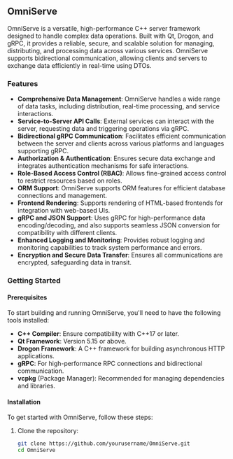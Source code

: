 ## OmniServe

OmniServe is a versatile, high-performance C++ server framework designed to handle complex data operations. Built with Qt, Drogon, and gRPC, it provides a reliable, secure, and scalable solution for managing, distributing, and processing data across various services. OmniServe supports bidirectional communication, allowing clients and servers to exchange data efficiently in real-time using DTOs.

### Features
- **Comprehensive Data Management**: OmniServe handles a wide range of data tasks, including distribution, real-time processing, and service interactions.
- **Service-to-Server API Calls**: External services can interact with the server, requesting data and triggering operations via gRPC.
- **Bidirectional gRPC Communication**: Facilitates efficient communication between the server and clients across various platforms and languages supporting gRPC.
- **Authorization & Authentication**: Ensures secure data exchange and integrates authentication mechanisms for safe interactions.
- **Role-Based Access Control (RBAC)**: Allows fine-grained access control to restrict resources based on roles.
- **ORM Support**: OmniServe supports ORM features for efficient database connections and management.
- **Frontend Rendering**: Supports rendering of HTML-based frontends for integration with web-based UIs.
- **gRPC and JSON Support**: Uses gRPC for high-performance data encoding/decoding, and also supports seamless JSON conversion for compatibility with different clients.
- **Enhanced Logging and Monitoring**: Provides robust logging and monitoring capabilities to track system performance and errors.
- **Encryption and Secure Data Transfer**: Ensures all communications are encrypted, safeguarding data in transit.

### Getting Started
#### Prerequisites
To start building and running OmniServe, you'll need to have the following tools installed:
- **C++ Compiler**: Ensure compatibility with C++17 or later.
- **Qt Framework**: Version 5.15 or above.
- **Drogon Framework**: A C++ framework for building asynchronous HTTP applications.
- **gRPC**: For high-performance RPC connections and bidirectional communication.
- **vcpkg** (Package Manager): Recommended for managing dependencies and libraries.

#### Installation
To get started with OmniServe, follow these steps:
1. Clone the repository:
   ```bash
   git clone https://github.com/yourusername/OmniServe.git
   cd OmniServe
